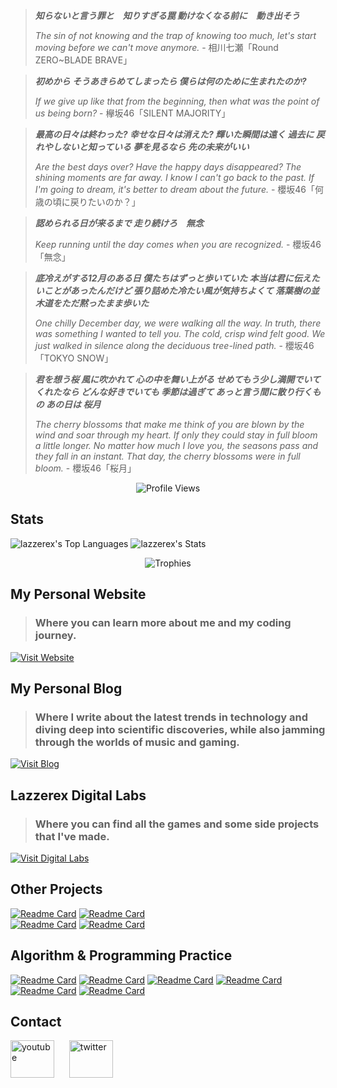 >**_知らないと言う罪と　知りすぎる罠
動けなくなる前に　動き出そう_**
>
>_The sin of not knowing and the trap of knowing too much, let's start moving before we can't move anymore._  - 相川七瀬「Round ZERO~BLADE BRAVE」

>**_初めから そうあきらめてしまったら
僕らは何のために生まれたのか?_**
>
>_If we give up like that from the beginning, then what was the point of us being born?_  - 欅坂46「SILENT MAJORITY」

>**_最高の日々は終わった?
幸せな日々は消えた?
輝いた瞬間は遠く
過去に 戻れやしないと知っている
夢を見るなら 先の未来がいい_**
>
>_Are the best days over? Have the happy days disappeared? The shining moments are far away. I know I can't go back to the past. If I'm going to dream, it's better to dream about the future._  - 櫻坂46「何歳の頃に戻りたいのか？」

>**_認められる日が来るまで
走り続けろ　無念_**
>
>_Keep running until the day comes when you are recognized._  - 櫻坂46「無念」

>**_底冷えがする12月のある日 僕たちはずっと歩いていた
本当は君に伝えたいことがあったんだけど
張り詰めた冷たい風が気持ちよくて
落葉樹の並木道をただ黙ったまま歩いた_**
>
>_One chilly December day, we were walking all the way. In truth, there was something I wanted to tell you. The cold, crisp wind felt good. We just walked in silence along the deciduous tree-lined path._  - 櫻坂46「TOKYO SNOW」

>**_君を想う桜 風に吹かれて 心の中を舞い上がる
せめてもう少し満開でいてくれたなら
どんな好きでいても 季節は過ぎて あっと言う間に散り行くもの
あの日は 桜月_**
>
>_The cherry blossoms that make me think of you are blown by the wind and soar through my heart. If only they could stay in full bloom a little longer. No matter how much I love you, the seasons pass and they fall in an instant. That day, the cherry blossoms were in full bloom._  - 櫻坂46「桜月」



<div align="center">
  <img src="https://komarev.com/ghpvc/?username=lazzerex" alt="Profile Views">
</div>

## Stats

![lazzerex's Top Languages](https://github-readme-stats.vercel.app/api/top-langs/?username=lazzerex&theme=vue-dark&show_icons=true&hide_border=true&layout=compact&langs_count=18)   ![lazzerex's Stats](https://github-readme-stats.vercel.app/api?username=lazzerex&theme=vue-dark&show_icons=true&hide_border=true&count_private=true&&show=reviews,prs_merged,prs_merged_percentage)  

<div align="center">
  <img src="https://github-profile-trophy.vercel.app/?username=lazzerex&theme=onedark&title=-Stars,-Followers,-Issues,-Experience&margin-w=15" alt="Trophies">
</div>

## My Personal Website
> ### Where you can learn more about me and my coding journey.

[![Visit Website](https://img.shields.io/badge/Visit-My%20Website-blue?style=for-the-badge&logo=vercel)](https://lazzerex.github.io/)

## My Personal Blog
> ### Where I write about the latest trends in technology and diving deep into scientific discoveries, while also jamming through the worlds of music and gaming.

[![Visit Blog](https://img.shields.io/badge/Visit-My%20Blog-blue?style=for-the-badge&logo=vercel)](https://lazzerex-blog.vercel.app/)

## Lazzerex Digital Labs
> ### Where you can find all the games and some side projects that I've made.

[![Visit Digital Labs](https://img.shields.io/badge/Visit-Digital%20Labs-blue?style=for-the-badge&logo=vercel)](https://digital-labs-nine.vercel.app/)

## Other Projects

[![Readme Card](https://github-readme-stats.vercel.app/api/pin/?username=lazzerex&repo=taskflow-flutter&show_owner=true)](https://github.com/lazzerex/taskflow-flutter)     [![Readme Card](https://github-readme-stats.vercel.app/api/pin/?username=lazzerex&repo=ferris-lang&show_owner=true)](https://github.com/lazzerex/ferris-lang)   
[![Readme Card](https://github-readme-stats.vercel.app/api/pin/?username=lazzerex&repo=premier-league-analysis&show_owner=true)](https://github.com/lazzerex/premier-league-analysis)  [![Readme Card](https://github-readme-stats.vercel.app/api/pin/?username=lazzerex&repo=portfolio-layout&show_owner=true)](https://github.com/lazzerex/portfolio-layout)

 ## Algorithm & Programming Practice

[![Readme Card](https://github-readme-stats.vercel.app/api/pin/?username=lazzerex&repo=Floyd-Warshall-Algorithm&show_owner=true)](https://github.com/lazzerex/Floyd-Warshall-Algorithm)
[![Readme Card](https://github-readme-stats.vercel.app/api/pin/?username=lazzerex&repo=Ruby-Selection-Sort&show_owner=true)](https://github.com/lazzerex/Ruby-Selection-Sort)
[![Readme Card](https://github-readme-stats.vercel.app/api/pin/?username=lazzerex&repo=Markov-Chain&show_owner=true)](https://github.com/lazzerex/Markov-Chain)
[![Readme Card](https://github-readme-stats.vercel.app/api/pin/?username=lazzerex&repo=Johnson-Algorithm&show_owner=true)](https://github.com/lazzerex/Johnson-Algorithm)
[![Readme Card](https://github-readme-stats.vercel.app/api/pin/?username=lazzerex&repo=Pascal-Bubble-Sort&show_owner=true)](https://github.com/lazzerex/Pascal-Bubble-Sort)
[![Readme Card](https://github-readme-stats.vercel.app/api/pin/?username=lazzerex&repo=Assembly-Guessing-Game&show_owner=true)](https://github.com/lazzerex/Assembly-Guessing-Game)

## Contact
<p align="left">
<a href="https://www.youtube.com/@lazzerex8779" target="_blank"><img align="center" src="https://raw.githubusercontent.com/rahuldkjain/github-profile-readme-generator/master/src/images/icons/Social/youtube.svg" alt="youtube" height="60" width="70" /></a>
&nbsp;&nbsp;&nbsp;&nbsp;
<a href="https://x.com/_zeronos" target="_blank"><img align="center" src="https://raw.githubusercontent.com/rahuldkjain/github-profile-readme-generator/master/src/images/icons/Social/twitter.svg" alt="twitter" height="60" width="70" /></a>
</p>



